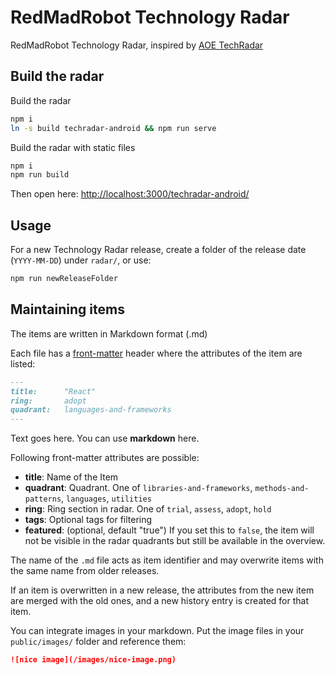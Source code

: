 # RedMadRobot Technology Radar

RedMadRobot Technology Radar, inspired by [AOE TechRadar](https://www.aoe.com/techradar/index.html)

## Build the radar

Build the radar

```bash
npm i
ln -s build techradar-android && npm run serve
```

Build the radar with static files

```bash
npm i
npm run build
```

Then open here: [http://localhost:3000/techradar-android/](http://localhost:3000/techradar-android/)

## Usage

For a new Technology Radar release, create a folder of the release date (`YYYY-MM-DD`) under `radar/`, or use:

```bash
npm run newReleaseFolder
```

## Maintaining items

The items are written in Markdown format (.md)

Each file has a [front-matter](https://github.com/jxson/front-matter) header where the attributes of the item are listed:

```Markdown
---
title:      "React"
ring:       adopt
quadrant:   languages-and-frameworks
---
```

Text goes here. You can use **markdown** here.

Following front-matter attributes are possible:

- **title**: Name of the Item
- **quadrant**: Quadrant. One of `libraries-and-frameworks`, `methods-and-patterns`, `languages`, `utilities`
- **ring**: Ring section in radar. One of `trial`, `assess`, `adopt`, `hold`
- **tags**: Optional tags for filtering
- **featured**: (optional, default "true") If you set this to `false`, the item
  will not be visible in the radar quadrants but still be available in the overview.

The name of the `.md` file acts as item identifier and may overwrite items with
the same name from older releases.

If an item is overwritten in a new release, the attributes from the new item are
merged with the old ones, and a new history entry is created for that item.

You can integrate images in your markdown. Put the image files in your `public/images/` folder and reference them:

```Markdown
![nice image](/images/nice-image.png)
```
